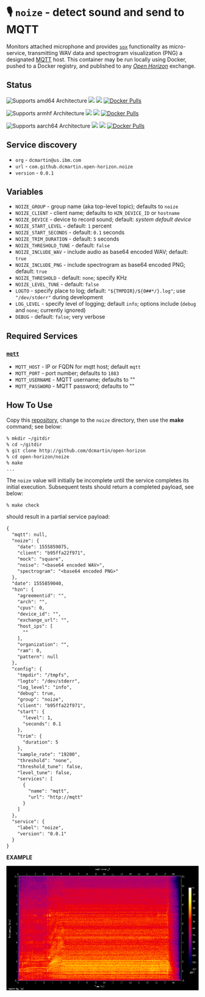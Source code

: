 # &#127897; `noize` - detect sound and send to MQTT

Monitors attached microphone and provides [`sox`](https://linux.die.net/man/1/sox) functionality as micro-service, transmitting WAV data and spectrogram visualization (PNG) a designated [MQTT][mqtt-org] host.  This container may be run locally using Docker, pushed to a Docker registry, and published to any [_Open Horizon_][open-horizon] exchange.

[mqtt-org]: http://mqtt.org/
[motion-project-io]: https://motion-project.github.io/

## Status

![Supports amd64 Architecture][amd64-shield]
[![](https://images.microbadger.com/badges/image/dcmartin/amd64_com.github.dcmartin.open-horizon.noize.svg)](https://microbadger.com/images/dcmartin/amd64_com.github.dcmartin.open-horizon.noize "Get your own image badge on microbadger.com")
[![](https://images.microbadger.com/badges/version/dcmartin/amd64_com.github.dcmartin.open-horizon.noize.svg)](https://microbadger.com/images/dcmartin/amd64_com.github.dcmartin.open-horizon.noize "Get your own version badge on microbadger.com")
[![Docker Pulls][pulls-amd64]][docker-amd64]

[docker-amd64]: https://hub.docker.com/r/dcmartin/amd64_com.github.dcmartin.open-horizon.noize
[pulls-amd64]: https://img.shields.io/docker/pulls/dcmartin/amd64_com.github.dcmartin.open-horizon.noize.svg

![Supports armhf Architecture][arm-shield]
[![](https://images.microbadger.com/badges/image/dcmartin/arm_com.github.dcmartin.open-horizon.noize.svg)](https://microbadger.com/images/dcmartin/arm_com.github.dcmartin.open-horizon.noize "Get your own image badge on microbadger.com")
[![](https://images.microbadger.com/badges/version/dcmartin/arm_com.github.dcmartin.open-horizon.noize.svg)](https://microbadger.com/images/dcmartin/arm_com.github.dcmartin.open-horizon.noize "Get your own version badge on microbadger.com")
[![Docker Pulls][pulls-arm]][docker-arm]

[docker-arm]: https://hub.docker.com/r/dcmartin/arm_com.github.dcmartin.open-horizon.noize
[pulls-arm]: https://img.shields.io/docker/pulls/dcmartin/arm_com.github.dcmartin.open-horizon.noize.svg

![Supports aarch64 Architecture][arm64-shield]
[![](https://images.microbadger.com/badges/image/dcmartin/arm64_com.github.dcmartin.open-horizon.noize.svg)](https://microbadger.com/images/dcmartin/arm64_com.github.dcmartin.open-horizon.noize "Get your own image badge on microbadger.com")
[![](https://images.microbadger.com/badges/version/dcmartin/arm64_com.github.dcmartin.open-horizon.noize.svg)](https://microbadger.com/images/dcmartin/arm64_com.github.dcmartin.open-horizon.noize "Get your own version badge on microbadger.com")
[![Docker Pulls][pulls-arm64]][docker-arm64]

[docker-arm64]: https://hub.docker.com/r/dcmartin/arm64_com.github.dcmartin.open-horizon.noize
[pulls-arm64]: https://img.shields.io/docker/pulls/dcmartin/arm64_com.github.dcmartin.open-horizon.noize.svg

[arm64-shield]: https://img.shields.io/badge/aarch64-yes-green.svg
[amd64-shield]: https://img.shields.io/badge/amd64-yes-green.svg
[arm-shield]: https://img.shields.io/badge/armhf-yes-green.svg

## Service discovery
+ `org` - `dcmartin@us.ibm.com`
+ `url` - `com.github.dcmartin.open-horizon.noize`
+ `version` - `0.0.1`

## Variables
+ `NOIZE_GROUP` - group name (aka top-level topic); defaults to `noize`
+ `NOIZE_CLIENT` - client name; defaults to `HZN_DEVICE_ID` or `hostname`
+ `NOIZE_DEVICE` - device to record sound; default: *system default device*
+ `NOIZE_START_LEVEL` - default: `1` percent
+ `NOIZE_START_SECONDS` - default: `0.1` seconds
+ `NOIZE_TRIM_DURATION` - default: `5` seconds
+ `NOIZE_THRESHOLD_TUNE` - default: `false`
+ `NOIZE_INCLUDE_WAV` - include audio as base64 encoded WAV; default: `true`
+ `NOIZE_INCLUDE_PNG` - include spectrogram as base64 encoded PNG; default: `true`
+ `NOIZE_THRESHOLD` - default: `none`; specify KHz
+ `NOIZE_LEVEL_TUNE` - default: `false`
+ `LOGTO` - specify place to log; default: `"${TMPDIR}/${0##*/}.log"`; use `"/dev/stderr"` during development
+ `LOG_LEVEL` - specify level of logging; default `info`; options include (`debug` and `none`; currently ignored)
+ `DEBUG` - default: `false`; very verbose

## Required Services

### [`mqtt`](https://github.com/dcmartin/open-horizon/blob/beta/mqtt/README.md)
+ `MQTT_HOST` - IP or FQDN for mqtt host; default `mqtt`
+ `MQTT_PORT` - port number; defaults to `1883`
+ `MQTT_USERNAME` - MQTT username; defaults to ""
+ `MQTT_PASSWORD` - MQTT password; defaults to ""

## How To Use
Copy this [repository][repository], change to the `noize` directory, then use the **make** command; see below:

```
% mkdir ~/gitdir
% cd ~/gitdir
% git clone http://github.com/dcmartin/open-horizon
% cd open-horizon/noize
% make
...
```

The `noize` value will initially be incomplete until the service completes its initial execution.  Subsequent tests should return a completed payload, see below:

```
% make check
```

should result in a partial service payload:

```
{
  "mqtt": null,
  "noize": {
    "date": 1555859075,
    "client": "b95ffa22f971",
    "mock": "square",
    "noise": "<base64 encoded WAV>",
    "spectrogram": "<base64 encoded PNG>"
  },
  "date": 1555859040,
  "hzn": {
    "agreementid": "",
    "arch": "",
    "cpus": 0,
    "device_id": "",
    "exchange_url": "",
    "host_ips": [
      ""
    ],
    "organization": "",
    "ram": 0,
    "pattern": null
  },
  "config": {
    "tmpdir": "/tmpfs",
    "logto": "/dev/stderr",
    "log_level": "info",
    "debug": true,
    "group": "noize",
    "client": "b95ffa22f971",
    "start": {
      "level": 1,
      "seconds": 0.1
    },
    "trim": {
      "duration": 5
    },
    "sample_rate": "19200",
    "threshold": "none",
    "threshold_tune": false,
    "level_tune": false,
    "services": [
      {
        "name": "mqtt",
        "url": "http://mqtt"
      }
    ]
  },
  "service": {
    "label": "noize",
    "version": "0.0.1"
  }
}
```

**EXAMPLE**

<img src="samples/example.png">
<audio src="samples/example.wav">

## Changelog & Releases

Releases are based on Semantic Versioning, and use the format
of ``MAJOR.MINOR.PATCH``. In a nutshell, the version will be incremented
based on the following:

- ``MAJOR``: Incompatible or major changes.
- ``MINOR``: Backwards-compatible new features and enhancements.
- ``PATCH``: Backwards-compatible bugfixes and package updates.

## Authors & contributors

[David C Martin][dcmartin] (github@dcmartin.com)

[userinput]: https://github.com/dcmartin/open-horizon/blob/master/noize/userinput.json
[service-json]: https://github.com/dcmartin/open-horizon/blob/master/noize/service.json
[build-json]: https://github.com/dcmartin/open-horizon/blob/master/noize/build.json
[dockerfile]: https://github.com/dcmartin/open-horizon/blob/master/noize/Dockerfile


[dcmartin]: https://github.com/dcmartin
[edge-fabric]: https://console.test.cloud.ibm.com/docs/services/edge-fabric/getting-started.html
[edge-install]: https://console.test.cloud.ibm.com/docs/services/edge-fabric/adding-devices.html
[edge-slack]: https://ibm-appsci.slack.com/messages/edge-fabric-users/
[ibm-apikeys]: https://console.bluemix.net/iam/#/apikeys
[ibm-registration]: https://console.bluemix.net/registration/
[issue]: https://github.com/dcmartin/open-horizon/issues
[macos-install]: http://pkg.bluehorizon.network/macos
[open-horizon]: http://github.com/open-horizon/
[repository]: https://github.com/dcmartin/open-horizon
[setup]: https://github.com/dcmartin/open-horizon/blob/master/setup/README.md
